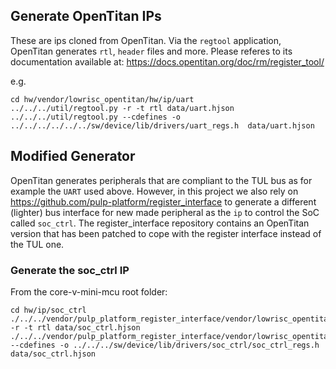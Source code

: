 ## Generate OpenTitan IPs

These are ips cloned from OpenTitan.
Via the `regtool` application, OpenTitan generates `rtl`, `header` files and more.
Please referes to its documentation available at: https://docs.opentitan.org/doc/rm/register_tool/

e.g.

```
cd hw/vendor/lowrisc_opentitan/hw/ip/uart
../../../util/regtool.py -r -t rtl data/uart.hjson
../../../util/regtool.py --cdefines -o ../../../../../../sw/device/lib/drivers/uart_regs.h  data/uart.hjson
```


## Modified Generator

OpenTitan generates peripherals that are compliant to the TUL bus as for example the `UART` used above.
However, in this project we also rely on https://github.com/pulp-platform/register_interface
to generate a different (lighter) bus interface for new made peripheral as the `ip` to control the SoC called `soc_ctrl`. The register_interface repository contains an OpenTitan
version that has been patched to cope with the register interface instead of the TUL one.

### Generate the soc_ctrl IP

From the core-v-mini-mcu root folder:

```
cd hw/ip/soc_ctrl
./../../vendor/pulp_platform_register_interface/vendor/lowrisc_opentitan/util/regtool.py -r -t rtl data/soc_ctrl.hjson
./../../vendor/pulp_platform_register_interface/vendor/lowrisc_opentitan/util/regtool.py --cdefines -o ../../../sw/device/lib/drivers/soc_ctrl/soc_ctrl_regs.h data/soc_ctrl.hjson
```

